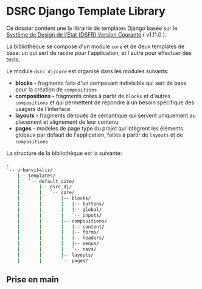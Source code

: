 # DSRC Django Template Library

Ce dossier contient une la librairie de templates Django basée sur le [Système de Design de l'État (DSFR) Version Courante](https://www.systeme-de-design.gouv.fr/a-propos/versions/version-courante/) ( v1.11.0 ).

La bibliothèque se compose d'un module `core` et de deux templates de base: un qui sert de racine pour l'application, et l'autre pour effectuer des tests.

Le module `dsrc_dj/core` est organisé dans les modules suivants:

- **blocks -** fragments faits d'un composant indivisible qui sert de base pour la création de `compositions`
- **compositions -** fragments crées à partir de `blocks` et d'autres `compositions` et qui permettent de répondre à un besoin spécifique des usagers de l'interface
- **layouts -** fragments dénoués de sémantique qui servent uniquement au placement et alignement de leur contenu
- **pages -** modèles de page type du projet qui intègrent les éléments globaux par défault de l'application, faites à partir de `layouts` et de `compositions`

La structure de la bibliothèque est la suivante:

```sh
.
`-- urbanvitaliz/
    |-- templates/
    |   `-- default_site/
    |       |-- dsrc_dj/
    |       |   `-- core/
    |       |       |-- blocks/
    |       |       |   |-- buttons/
    |       |       |   |-- global/
    |       |       |   `-- inputs/
    |       |       |-- compositions/
    |       |       |   |-- content/
    |       |       |   |-- forms/
    |       |       |   |-- headers/
    |       |       |   |-- menus/
    |       |       |   `-- navs/
    |       |       |-- layouts/
    |       |       `-- pages/
```

## Prise en main
